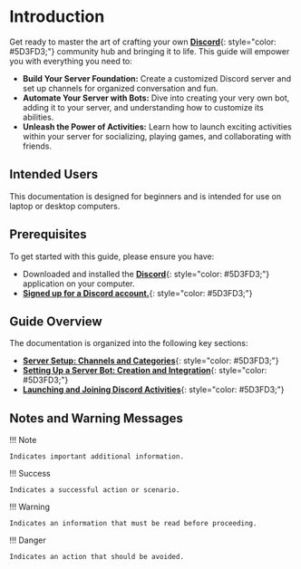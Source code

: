 # **Introduction**

Get ready to master the art of crafting your own [**Discord**](https://discord.com/){: style="color: #5D3FD3;"} community hub and bringing it to life. This guide will empower you with everything you need to:

* **Build Your Server Foundation:** Create a customized Discord server and set up channels for organized conversation and fun.  
* **Automate Your Server with Bots:** Dive into creating your very own bot, adding it to your server, and understanding how to customize its abilities.  
* **Unleash the Power of Activities:** Learn how to launch exciting activities within your server for socializing, playing games, and collaborating with friends.  

## Intended Users  
This documentation is designed for beginners and is intended for use on laptop or desktop computers.

## Prerequisites  
To get started with this guide, please ensure you have:  

* Downloaded and installed the [**Discord**](https://discord.com/){: style="color: #5D3FD3;"}  application on your computer.  
* [**Signed up for a Discord account.**](https://discord.com/register){: style="color: #5D3FD3;"}

## Guide Overview
The documentation is organized into the following key sections:

* [**Server Setup: Channels and Categories**](){: style="color: #5D3FD3;"}
* [**Setting Up a Server Bot: Creation and Integration**](){: style="color: #5D3FD3;"}  
* [**Launching and Joining Discord Activities**](){: style="color: #5D3FD3;"}


## Notes and Warning Messages

!!! Note

    Indicates important additional information.

!!! Success

    Indicates a successful action or scenario.

!!! Warning

    Indicates an information that must be read before proceeding.

!!! Danger

    Indicates an action that should be avoided.



